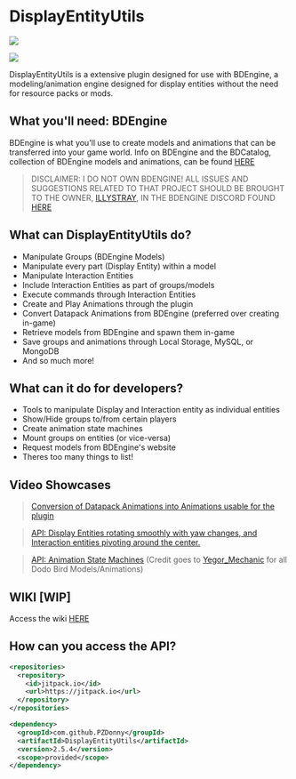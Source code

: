 # DisplayEntityUtils
[![](https://dcbadge.limes.pink/api/server/k3wtdG5fRZ)](https://discord.gg/k3wtdG5fRZ)

[![](https://jitpack.io/v/PZDonny/DisplayEntityUtils.svg)](https://jitpack.io/#PZDonny/DisplayEntityUtils)

DisplayEntityUtils is a extensive plugin designed for use with BDEngine, a modeling/animation engine designed for display entities without the need for resource packs or mods.

## What you'll need: BDEngine
BDEngine is what you'll use to create models and animations that can be transferred into your game world. Info on BDEngine and the BDCatalog, collection of BDEngine models and animations, can be found [HERE](block-display.com)
> DISCLAIMER: I DO NOT OWN BDENGINE! ALL ISSUES AND SUGGESTIONS RELATED TO THAT PROJECT SHOULD BE BROUGHT TO THE OWNER, [ILLYSTRAY](https://illystray.com), IN THE BDENGINE DISCORD FOUND [HERE](https://discord.com/invite/VCeHfSd6Xa)
## What can DisplayEntityUtils do?
- Manipulate Groups (BDEngine Models)
- Manipulate every part (Display Entity) within a model
- Manipulate Interaction Entities
- Include Interaction Entities as part of groups/models
- Execute commands through Interaction Entities
- Create and Play Animations through the plugin
- Convert Datapack Animations from BDEngine (preferred over creating in-game)
- Retrieve models from BDEngine and spawn them in-game
- Save groups and animations through Local Storage, MySQL, or MongoDB
- And so much more!

## What can it do for developers?
- Tools to manipulate Display and Interaction entity as individual entities
- Show/Hide groups to/from certain players
- Create animation state machines
- Mount groups on entities (or vice-versa)
- Request models from BDEngine's website
- Theres too many things to list!

## Video Showcases
> [Conversion of Datapack Animations into Animations usable for the plugin](https://streamable.com/6ly7r8)

> [API: Display Entities rotating smoothly with yaw changes, and Interaction entities pivoting around the center.](https://streamable.com/jqun87)

> [API: Animation State Machines](https://streamable.com/m2jagj) (Credit goes to [Yegor_Mechanic](https://block-display.com/author/yegor_mechanic/) for all Dodo Bird Models/Animations)


## WIKI [WIP]
Access the wiki [HERE](https://github.com/PZDonny/DisplayEntityUtils/wiki)

## How can you access the API?
```xml
<repositories>
  <repository>
    <id>jitpack.io</id>
    <url>https://jitpack.io</url>
  </repository>
</repositories>

<dependency>
  <groupId>com.github.PZDonny</groupId>
  <artifactId>DisplayEntityUtils</artifactId>
  <version>2.5.4</version>
  <scope>provided</scope>
</dependency>
```
